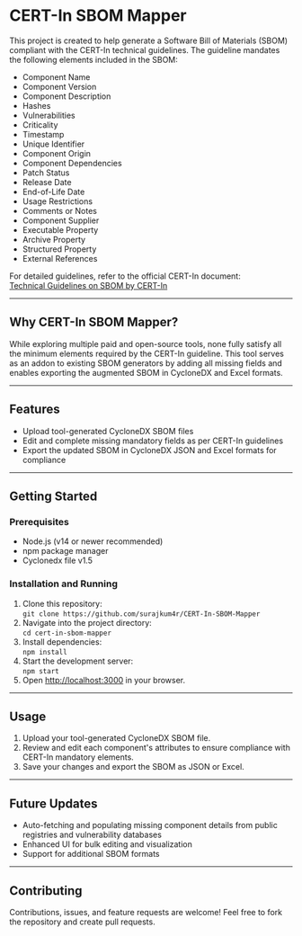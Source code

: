 # CERT-In SBOM Mapper
This project is created to help generate a Software Bill of Materials (SBOM) compliant with the CERT-In technical guidelines. The guideline mandates the following elements included in the SBOM:

- Component Name  
- Component Version  
- Component Description  
- Hashes  
- Vulnerabilities  
- Criticality  
- Timestamp  
- Unique Identifier  
- Component Origin  
- Component Dependencies  
- Patch Status  
- Release Date  
- End-of-Life Date  
- Usage Restrictions  
- Comments or Notes  
- Component Supplier  
- Executable Property  
- Archive Property  
- Structured Property  
- External References  

For detailed guidelines, refer to the official CERT-In document:  
[Technical Guidelines on SBOM by CERT-In](https://www.cert-in.org.in/PDF/TechnicalGuidelines-on-SBOM)

---

## Why CERT-In SBOM Mapper?

While exploring multiple paid and open-source tools, none fully satisfy all the minimum elements required by the CERT-In guideline. This tool serves as an addon to existing SBOM generators by adding all missing fields and enables exporting the augmented SBOM in CycloneDX and Excel formats.

---

## Features

- Upload tool-generated CycloneDX SBOM files  
- Edit and complete missing mandatory fields as per CERT-In guidelines  
- Export the updated SBOM in CycloneDX JSON and Excel formats for compliance

---

## Getting Started

### Prerequisites

- Node.js (v14 or newer recommended)  
- npm package manager
- Cyclonedx file v1.5

### Installation and Running

1. Clone this repository:  
`git clone https://github.com/surajkum4r/CERT-In-SBOM-Mapper`
2. Navigate into the project directory:  
`cd cert-in-sbom-mapper`
3. Install dependencies:  
`npm install`
4. Start the development server:  
`npm start`
5. Open [http://localhost:3000](http://localhost:3000) in your browser.

---

## Usage

1. Upload your tool-generated CycloneDX SBOM file.  
2. Review and edit each component's attributes to ensure compliance with CERT-In mandatory elements.  
3. Save your changes and export the SBOM as JSON or Excel.

---

## Future Updates

- Auto-fetching and populating missing component details from public registries and vulnerability databases  
- Enhanced UI for bulk editing and visualization  
- Support for additional SBOM formats

---

## Contributing

Contributions, issues, and feature requests are welcome! Feel free to fork the repository and create pull requests.


